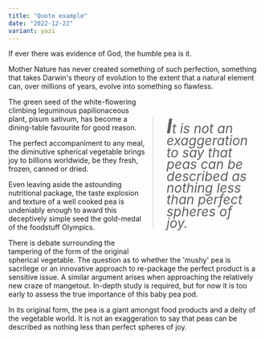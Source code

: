 ```yaml
---
title: "Quote example"
date: "2022-12-22"
variant: yazi
---
```


<style>
article {
width: 500px;
}
.pquote {
float: right;
width: 200px;
color: #030;
font-size: 26px;
line-height: 0.9;
font-style: italic;
padding: 13px;
}
blockquote {
margin: 0;
}
.pquote p:first-letter {
font-size: 39px;
font-weight: bold;
}
</style>

<article>
<p>If ever there was evidence of God, the humble pea is it.</p>
<p>Mother Nature has never created something of such perfection, something that takes Darwin's theory of evolution to the extent that a natural element can, over millions of years, evolve into something so flawless.</p>

<aside class="pquote">
<blockquote>
<p>
It is not an exaggeration to say that peas can be described as nothing
less than perfect spheres of joy.
</p>
</blockquote>
</aside>

<p>
The green seed of the white-flowering climbing leguminous papilionaceous
plant, pisum sativum, has become a dining-table favourite for good reason.
</p>
<p>
The perfect accompaniment to any meal, the diminutive spherical vegetable
brings joy to billions worldwide, be they fresh, frozen, canned or dried.
</p>
<p>
Even leaving aside the astounding nutritional package, the taste explosion and
texture of a well cooked pea is undeniably enough to award this deceptively
simple seed the gold-medal of the foodstuff Olympics.
</p>
<p>
There is debate surrounding the tampering of the form of the original
spherical vegetable. The question as to whether the 'mushy' pea is sacrilege
or an innovative approach to re-package the perfect product is a sensitive
issue. A similar argument arises when approaching the relatively new craze of
mangetout. In-depth study is required, but for now it is too early to assess
the true importance of this baby pea pod.
</p>
<p>
In its original form, the pea is a giant amongst food products and a deity of
the vegetable world. It is not an exaggeration to say that peas can be
described as nothing less than perfect spheres of joy.
</p>
</article>
